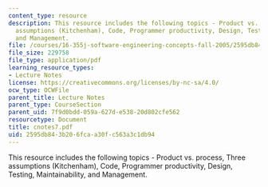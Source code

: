 ```yaml
---
content_type: resource
description: This resource includes the following topics - Product vs. process, Three
  assumptions (Kitchenham), Code, Programmer productivity, Design, Testing, Maintainability,
  and Management.
file: /courses/16-355j-software-engineering-concepts-fall-2005/2595db843b206fcaa30fc563a3c1db94_cnotes7.pdf
file_size: 229758
file_type: application/pdf
learning_resource_types:
- Lecture Notes
license: https://creativecommons.org/licenses/by-nc-sa/4.0/
ocw_type: OCWFile
parent_title: Lecture Notes
parent_type: CourseSection
parent_uid: 7f9d0bdd-059a-627d-e538-20d802cfe562
resourcetype: Document
title: cnotes7.pdf
uid: 2595db84-3b20-6fca-a30f-c563a3c1db94
---
```

This resource includes the following topics - Product vs. process, Three assumptions (Kitchenham), Code, Programmer productivity, Design, Testing, Maintainability, and Management.